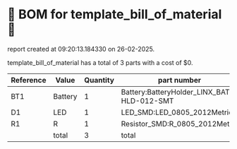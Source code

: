 # 📄 BOM for template_bill_of_material 📄

report created at 09:20:13.184330 on 26-02-2025.

template_bill_of_material has a total of 3 parts with a cost of $0.

| Reference | Value | Quantity | part number | cost |
| --------- | ----- | -------- | ----------- | ---- |
| BT1 | Battery | 1 | Battery:BatteryHolder_LINX_BAT-HLD-012-SMT | $0 |
| D1 | LED | 1 | LED_SMD:LED_0805_2012Metric | $0 |
| R1 | R | 1 | Resistor_SMD:R_0805_2012Metric | $0 |
|  | total | 3 | total | $0 |
